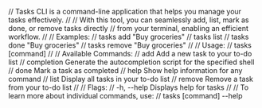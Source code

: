 // Tasks CLI is a command-line application that helps you manage your tasks effectively.
//
// With this tool, you can seamlessly add, list, mark as done, or remove tasks directly
// from your terminal, enabling an efficient workflow.
//
// Examples:
//   tasks add "Buy groceries"
//   tasks list
//   tasks done "Buy groceries"
//   tasks remove "Buy groceries"
//
// Usage:
//   tasks [command]
//
// Available Commands:
//   add         Add a new task to your to-do list
//   completion  Generate the autocompletion script for the specified shell
//   done        Mark a task as completed
//   help        Show help information for any command
//   list        Display all tasks in your to-do list
//   remove      Remove a task from your to-do list
//
// Flags:
//   -h, --help  Displays help for tasks
//
// To learn more about individual commands, use:
//   tasks [command] --help
